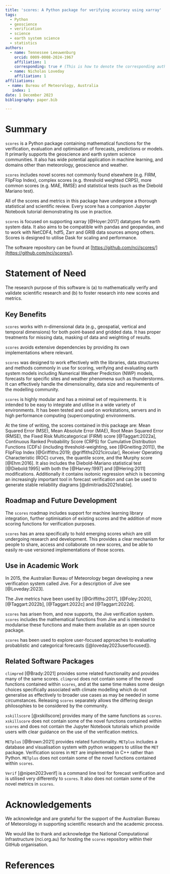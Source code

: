 ```yaml
---
title: 'scores: A Python package for verifying accuracy using xarray'
tags:
  - Python
  - geoscience
  - verification
  - science
  - earth system science
  - statistics
authors:
  - name: Tennessee Leeuwenburg
    orcid: 0009-0008-2024-1967
    affiliation: 1 
    corresponding: true # (This is how to denote the corresponding author)    
  - name: Nicholas Loveday
    affiliation: 1
affiliations:
 - name: Bureau of Meteorology, Australia
   index: 1
date: 1 December 2023
bibliography: paper.bib 

---
```


# Summary

`scores` is a Python package containing mathematical functions for the verification, evaluation and optimisation of forecasts, predictions or models. It primarily supports the geoscience and earth system science communities. It also has wide potential application in machine learning, and domains other than meteorology, geoscience and weather. 

`scores` includes novel scores not commonly found elsewhere (e.g. FIRM, FlipFlop Index), complex scores (e.g. threshold weighted CRPS), more common scores (e.g. MAE, RMSE) and statistical tests (such as the Diebold Mariano test). 

All of the scores and metrics in this package have undergone a thorough statistical and scientific review. Every score has a companion Jupyter Notebook tutorial demonstrating its use in practice.

`scores` is focused on supporting xarray [@Hoyer:2017] datatypes for earth system data. It also aims to be compatible with pandas and geopandas, and to work with NetCDF4, hdf5, Zarr and GRIB data sources among others. Scores is designed to utilise Dask for scaling and performance.

The software repository can be found at [https://github.com/nci/scores/](https://github.com/nci/scores/).

# Statement of Need

The research purpose of this software is (a) to mathematically verify and validate scientific research and (b) to foster research into new scores and metrics.

## Key Benefits

`scores` works with n-dimensional data (e.g., geospatial, vertical and temporal dimensions) for both point-based and gridded data. It has proper treatments for missing data, masking of data and weighting of results.

`scores` avoids extensive dependencies by providing its own implementations where relevant.

`scores` was designed to work effectively with the libraries, data structures and methods commonly in use for scoring, verifying and evaluating earth system models including Numerical Weather Prediction (NWP) models, forecasts for specific sites and weather phenomena such as thunderstorms. It can effectively handle the dimensionality, data size and requirements of the modelling community.

`scores` is highly modular and has a minimal set of requirements. It is intended to be easy to integrate and utilise in a wide variety of environments. It has been tested and used on workstations, servers and in high performance computing (supercomputing) environments. 

At the time of writing, the scores contained in this package are: Mean Squared Error (MSE), Mean Absolute Error (MAE), Root Mean Squared Error (RMSE), the Fixed Risk Multicategorical (FIRM) score [@Taggart:2022a], Continuous Ranked Probability Score (CRPS) for Cumulative Distribution Functions (CDFs) (including threshold-weighting, see [@Gneiting:2011]), the FlipFlop Index [@Griffiths:2019; @griffiths2021circular], Receiver Operating Characteristic (ROC) curves, the quantile score, and the Murphy score [@Ehm:2016]. It also includes the Diebold-Mariano statistical test [@Diebold:1995] with both the [@Harvey:1997] and [@Hering:2011] modifications. Additionally it contains isotonic regression which is becoming an increasingly important tool in forecast verification and can be used to generate stable reliability diagrams [@dimitriadis2021stable].

## Roadmap and Future Development

The `scores` roadmap includes support for machine learning library integration, further optimisation of existing scores and the addition of more scoring functions for verification purposes.

`scores` has an area specifically to hold emerging scores which are still undergoing research and development. This provides a clear mechanism for people to share, access and collaborate on new scores, and be able to easily re-use versioned implementations of those scores. 

## Use in Academic Work

In 2015, the Australian Bureau of Meteorology began developing a new verification system called Jive. For a description of Jive see [@Loveday:2023].

The Jive metrics have been used by [@Griffiths:2017], [@Foley:2020], [@Taggart:2022b], [@Taggart:2022c] and [@Taggart:2022d].

`scores` has arisen from, and now supports, the Jive verification system. `scores` includes the mathematical functions from Jive and is intended to modularise these functions and make them available as an open source package. 

`scores` has been used to explore user-focused approaches to evaluating probablistic and categorical forecasts ([@loveday2023userfocused]).

## Related Software Packages

`climpred` [@Brady:2021] provides some related functionality and provides many of the same scores. `climpred` does not contain some of the novel functions contained within `scores`, and at the same time makes some design choices specifically associated with climate modelling which do not generalise as effectively to broader use cases as may be needed in some circumstances. Releasing `scores` separately allows the differing design philosophies to be considered by the community.

`xskillscore` [@xskillscore] provides many of the same functions as `scores`. `xskillscore` does not contain some of the novel functions contained within `scores` and does not contain the Jupyter Notebook tutorials which provide users with clear guidance on the use of the verification metrics. 

`METplus` [@Brown:2021] provides related functionality. `METplus` includes a database and visualisation system with python wrappers to utilise the `MET` package. Verification scores in `MET` are implemented in C++ rather than Python.  `METplus` does not contain some of the novel functions contained within `scores`.

`Verif` [@nipen2023verif] is a command line tool for forecast verification and is utilised very differently to `scores`. It also does not contain some of the novel metrics in `scores`.

# Acknowledgements

We acknowledge and are grateful for the support of the Australian Bureau of Meteorology in supporting scientific research and the academic process.

We would like to thank and acknowledge the National Computational Infrastructure (nci.org.au) for hosting the `scores` repository within their GitHub organisation.

# References
